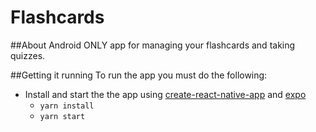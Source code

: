 # Flashcards

##About
Android ONLY app for managing your flashcards and taking quizzes.

##Getting it running
To run the app you must do the following:
* Install and start the the app using [create-react-native-app](https://github.com/react-community/create-react-native-app) and [expo](https://expo.io/)
    - `yarn install`
    - `yarn start`

